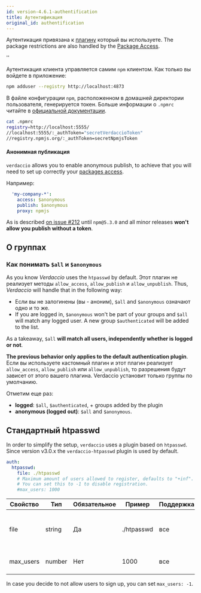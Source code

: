 ```yaml
---
id: version-4.6.1-authentification
title: Аутентификация
original_id: authentification
---
```


Аутентикация привязана к [плагину](plugins.md) который вы используете. The package restrictions are also handled by the [Package Access](packages.md).

<div id="codefund">''</div>

Аутентикация клиента управляется самим `npm` клиентом. Как только вы войдете в приложение:

```bash
npm adduser --registry http://localhost:4873
```

В файле конфигурации `npm`, расположенном в домашней директории пользователя, генерируется токен. Больше информации о `.npmrc` читайте в [официальной документации](https://docs.npmjs.com/files/npmrc).

```bash
cat .npmrc
registry=http://localhost:5555/
//localhost:5555/:_authToken="secretVerdaccioToken"
//registry.npmjs.org/:_authToken=secretNpmjsToken
```

#### Анонимная публикация

`verdaccio` allows you to enable anonymous publish, to achieve that you will need to set up correctly your [packages access](packages.md).

Например:

```yaml
  'my-company-*':
    access: $anonymous
    publish: $anonymous
    proxy: npmjs
```

As is described [on issue #212](https://github.com/verdaccio/verdaccio/issues/212#issuecomment-308578500) until `npm@5.3.0` and all minor releases **won't allow you publish without a token**.

## О группах

### Как понимать `$all` и `$anonymous`

As you know *Verdaccio* uses the `htpasswd` by default. Этот плагин не реализует методы `allow_access`, `allow_publish` и `allow_unpublish`. Thus, *Verdaccio* will handle that in the following way:

* Если вы не залогинены (вы - аноним), `$all` and `$anonymous` означают одно и то же.
* If you are logged in, `$anonymous` won't be part of your groups and `$all` will match any logged user. A new group `$authenticated` will be added to the list.

As a takeaway, `$all` **will match all users, independently whether is logged or not**.

**The previous behavior only applies to the default authentication plugin**. Если вы используете кастомный плагин и этот плагин реализует `allow_access`, `allow_publish` или `allow_unpublish`, то разрешения будут зависет от этого вашего плагина. Verdaccio установит только группы по умолчанию.

Отметим еще раз:

* **logged**: `$all`, `$authenticated`, + groups added by the plugin
* **anonymous (logged out)**: `$all` and `$anonymous`.

## Стандартный htpasswd

In order to simplify the setup, `verdaccio` uses a plugin based on `htpasswd`. Since version v3.0.x the `verdaccio-htpasswd` plugin is used by default.

```yaml
auth:
  htpasswd:
    file: ./htpasswd
    # Maximum amount of users allowed to register, defaults to "+inf".
    # You can set this to -1 to disable registration.
    #max_users: 1000
```

| Свойство  | Тип    | Обязательное | Пример     | Поддержка | Описание                                      |
| --------- | ------ | ------------ | ---------- | --------- | --------------------------------------------- |
| file      | string | Да           | ./htpasswd | все       | файл, содержащий зашифрованные учетные данные |
| max_users | number | Нет          | 1000       | все       | ограничение на количество пользователей       |

In case you decide to not allow users to sign up, you can set `max_users: -1`.
